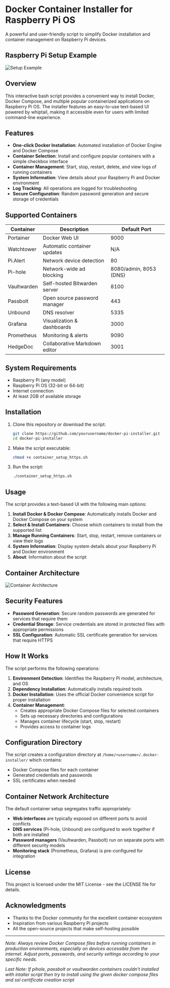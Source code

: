 # Docker Container Installer for Raspberry Pi OS

A powerful and user-friendly script to simplify Docker installation and container management on Raspberry Pi devices.

## Raspberry Pi Setup Example
![Setup Example](images/image1.jpg)

## Overview

This interactive bash script provides a convenient way to install Docker, Docker Compose, and multiple popular containerized applications on Raspberry Pi OS. The installer features an easy-to-use text-based UI powered by whiptail, making it accessible even for users with limited command-line experience.

## Features

- **One-click Docker Installation**: Automated installation of Docker Engine and Docker Compose
- **Container Selection**: Install and configure popular containers with a simple checkbox interface
- **Container Management**: Start, stop, restart, delete, and view logs of running containers
- **System Information**: View details about your Raspberry Pi and Docker environment
- **Log Tracking**: All operations are logged for troubleshooting
- **Secure Configuration**: Random password generation and secure storage of credentials

## Supported Containers

| Container | Description | Default Port |
|-----------|-------------|-------------|
| Portainer | Docker Web UI | 9000 |
| Watchtower | Automatic container updates | N/A |
| Pi.Alert | Network device detection | 80 |
| Pi-hole | Network-wide ad blocking | 8080/admin, 8053 (DNS) |
| Vaultwarden | Self-hosted Bitwarden server | 8100 |
| Passbolt | Open source password manager | 443 |
| Unbound | DNS resolver | 5335 |
| Grafana | Visualization & dashboards | 3000 |
| Prometheus | Monitoring & alerts | 9090 |
| HedgeDoc | Collaborative Markdown editor | 3001 |

## System Requirements

- Raspberry Pi (any model)
- Raspberry Pi OS (32-bit or 64-bit)
- Internet connection
- At least 2GB of available storage

## Installation

1. Clone this repository or download the script:
   ```bash
   git clone https://github.com/yourusername/docker-pi-installer.git
   cd docker-pi-installer
   ```

2. Make the script executable:
   ```bash
   chmod +x container_setup_https.sh
   ```

3. Run the script:
   ```bash
   ./container_setup_https.sh
   ```

## Usage

The script provides a text-based UI with the following main options:

1. **Install Docker & Docker Compose**: Automatically installs Docker and Docker Compose on your system
2. **Select & Install Containers**: Choose which containers to install from the supported list
3. **Manage Running Containers**: Start, stop, restart, remove containers or view their logs
4. **System Information**: Display system details about your Raspberry Pi and Docker environment
5. **About**: Information about the script

## Container Architecture

![Container Architecture](images/architecture.png)

## Security Features

- **Password Generation**: Secure random passwords are generated for services that require them
- **Credential Storage**: Service credentials are stored in protected files with appropriate permissions
- **SSL Configuration**: Automatic SSL certificate generation for services that require HTTPS

## How It Works

The script performs the following operations:

1. **Environment Detection**: Identifies the Raspberry Pi model, architecture, and OS
2. **Dependency Installation**: Automatically installs required tools
3. **Docker Installation**: Uses the official Docker convenience script for proper installation
4. **Container Management**:
   - Creates appropriate Docker Compose files for selected containers
   - Sets up necessary directories and configurations
   - Manages container lifecycle (start, stop, restart)
   - Provides access to container logs

## Configuration Directory

The script creates a configuration directory at `/home/<username>/.docker-installer/` which contains:

- Docker Compose files for each container
- Generated credentials and passwords
- SSL certificates when needed

## Container Network Architecture

The default container setup segregates traffic appropriately:

- **Web interfaces** are typically exposed on different ports to avoid conflicts
- **DNS services** (Pi-hole, Unbound) are configured to work together if both are installed
- **Password managers** (Vaultwarden, Passbolt) run on separate ports with different security models
- **Monitoring stack** (Prometheus, Grafana) is pre-configured for integration


## License

This project is licensed under the MIT License - see the LICENSE file for details.

## Acknowledgments

- Thanks to the Docker community for the excellent container ecosystem
- Inspiration from various Raspberry Pi projects
- All the open-source projects that make self-hosting possible

---

*Note: Always review Docker Compose files before running containers in production environments, especially on devices accessible from the internet. Adjust ports, passwords, and security settings according to your specific needs.*

*Last Note: If pihole, passbolt or vaultwarden containers couldn't installed with intaller script then try to install using the given docker compose files and ssl certificate creation script*
